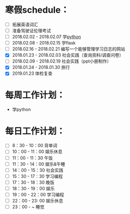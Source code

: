 
# 寒假schedule：
- [ ] 拓展英语词汇
- [ ] 准备驾驶证伦理考试
- [ ] 2018.02.02 - 2018.02.07 学[python](https://docs.python-guide.org/)
- [ ] 2018.02.08 - 2018.02.15 学flask
- [ ] 2018.02.16 - 2018.02.21 编写一个能够管理学习日志的网站
- [x] 2018.01.23 - 2018.02.03 社会实践（查询资料/调查问卷）
- [ ] 2018.02.09 - 2018.02.19 社会实践（ppt小册制作）
- [x] 2018.01.24 - 2018.01.30 旅行
- [x] 2019.01.23 体检复查

# 每周工作计划：
* 学python

# 每日工作计划：
- [ ] 8：30 - 10：00 背单词
- [ ] 10：00 - 11：00 娱乐休息
- [ ] 11：00 - 11：30 午饭
- [ ] 11：30 - 14：00 娱乐&午睡
- [ ] 14：00 - 15：30 社会实践
- [ ] 15：30 - 17：30 学习编程
- [ ] 17：30 - 18：30 晚饭
- [ ] 18：30 - 19：00 娱乐
- [ ] 19：00 - 22：00 学习编程
- [ ] 22：00 - 23: 00 娱乐休息
- [ ] 23：00 - ~ 睡觉
